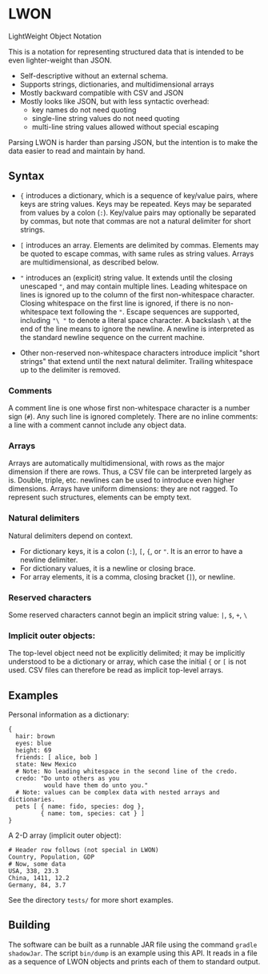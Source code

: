# LWON

LightWeight Object Notation

This is a notation for representing structured data that is intended to be even lighter-weight than JSON.

- Self-descriptive without an external schema.
- Supports strings, dictionaries, and multidimensional arrays
- Mostly backward compatible with CSV and JSON
- Mostly looks like JSON, but with less syntactic overhead:
    - key names do not need quoting
    - single-line string values do not need quoting
    - multi-line string values allowed without special escaping

Parsing LWON is harder than parsing JSON, but the intention is to make the data easier to read and
maintain by hand.

## Syntax

* `{` introduces a dictionary, which is a sequence of key/value pairs, where keys
   are string values. Keys may be repeated. Keys may be separated from values
   by a colon (`:`). Key/value pairs may optionally be separated by commas,
   but note that commas are not a natural delimiter for short strings.

* `[` introduces an array. Elements are delimited by commas. Elements may be quoted to escape
   commas, with same rules as string values. Arrays are multidimensional, as described below.

* `"` introduces an (explicit) string value. It extends until the closing unescaped `"`, and may contain multiple lines.
    Leading whitespace on lines is ignored up to the column of the first non-whitespace character.
    Closing whitespace on the first line is ignored, if there is no non-whitespace text following the `"`.
    Escape sequences are supported, including `"\ "` to denote a literal
    space character. A backslash `\` at the end of the line means to ignore the newline.
    A newline is interpreted as the standard newline sequence on the current machine.

* Other non-reserved non-whitespace characters introduce implicit "short strings" that extend until the
  next natural delimiter. Trailing whitespace up to the delimiter is removed.

### Comments

A comment line is one whose first non-whitespace character is a number sign (`#`). Any such
line is ignored completely. There are no inline comments: a line with a comment cannot include
any object data.

### Arrays

Arrays are automatically multidimensional, with rows as the major
dimension if there are rows. Thus, a CSV file can be interpreted
largely as is. Double, triple, etc. newlines can be used to introduce
even higher dimensions. Arrays have uniform dimensions: they are not
ragged. To represent such structures, elements can be empty text.

### Natural delimiters

Natural delimiters depend on context.
- For dictionary keys, it is a colon (`:`), `[`, `{`, or `"`. It is an error
  to have a newline delimiter. 
- For dictionary values, it is a newline or closing brace.
- For array elements, it is a comma, closing bracket (`]`), or newline.

### Reserved characters

Some reserved characters cannot begin an implicit string value: `|`, `$`, `+`, `\`

### Implicit outer objects:

The top-level object need not be explicitly delimited; it may be
implicitly understood to be a dictionary or array, which case the
initial `{` or `[` is not used. CSV files can therefore be read as
implicit top-level arrays.

## Examples

Personal information as a dictionary:
```
{
  hair: brown
  eyes: blue
  height: 69
  friends: [ alice, bob ]
  state: New Mexico
  # Note: No leading whitespace in the second line of the credo.
  credo: "Do unto others as you
          would have them do unto you."
  # Note: values can be complex data with nested arrays and dictionaries.
  pets [ { name: fido, species: dog },
         { name: tom, species: cat } ]
}
```

A 2-D array (implicit outer object):
```
# Header row follows (not special in LWON)
Country, Population, GDP
# Now, some data
USA, 338, 23.3
China, 1411, 12.2
Germany, 84, 3.7
```

See the directory `tests/` for more short examples.

## Building

The software can be built as a runnable JAR file using the command `gradle shadowJar`. The script `bin/dump` is an example using this API. It reads in a file
as a sequence of LWON objects and prints each of them to standard output.
